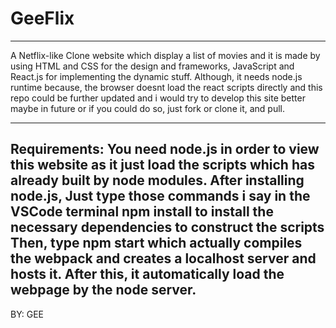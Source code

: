 # GeeFlix
-----------
A Netflix-like Clone website which display a list of movies and it is made by using HTML and CSS for the design and frameworks, JavaScript and React.js for implementing the dynamic stuff.
Although, it needs node.js runtime because, the browser doesnt load the react scripts directly and this repo could be further updated and i would try to develop this site better maybe in future or if you could do so, just fork or clone it, and pull. 

-------------------------------------------------------------------------------------------------------------------
Requirements:
You need node.js in order to view this website as it just load the scripts which has already built by node modules.
After installing node.js, Just type those commands i say in the VSCode terminal 
npm install to install the necessary dependencies to construct the scripts
Then, type npm start which actually compiles the webpack and creates a localhost server and hosts it.
After this, it automatically load the webpage by the node server.
-------------------------------------------------------------------------------------------------------------------
BY: GEE

